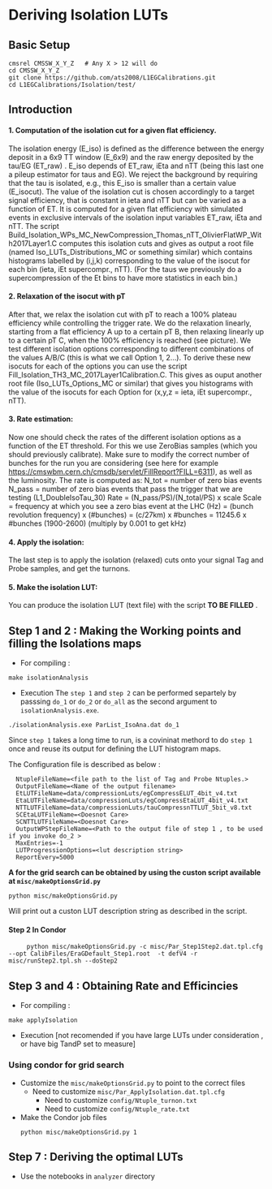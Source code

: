 # Deriving Isolation LUTs
## Basic Setup
```
cmsrel CMSSW_X_Y_Z   # Any X > 12 will do
cd CMSSW_X_Y_Z
git clone https://github.com/ats2008/L1EGCalibrations.git
cd L1EGCalibrations/Isolation/test/
```
## Introduction
#### 1. Computation of the isolation cut for a given flat efficiency.
The isolation energy (E_iso) is defined as the difference between the energy deposit in a 6x9 TT window (E_6x9) and the raw energy deposited by the tau/EG (ET_raw) . E_iso depends of ET_raw, iEta and nTT (being this last one a pileup estimator for taus and EG). We reject the background by requiring that the tau is isolated, e.g., this E_iso is smaller than a certain value (E_isocut). The value of the isolation cut is chosen accordingly to a target signal efficiency, that is constant in ieta and nTT but can be varied as a function of ET. It is computed for a given flat efficiency with simulated events in exclusive intervals of the isolation input variables ET_raw, iEta and nTT.
The script Build_Isolation_WPs_MC_NewCompression_Thomas_nTT_OlivierFlatWP_With2017Layer1.C computes this isolation cuts and gives as output a root file (named Iso_LUTs_Distributions_MC or something similar) which contains histograms labelled by (i,j,k) corresponding to the value of the isocut for each bin (ieta, iEt supercompr., nTT). (For the taus we previously do a supercompression of the Et bins to have more statistics in each bin.)
#### 2. Relaxation of the isocut with pT
After that, we relax the isolation cut with pT to reach a 100% plateau efficiency while controlling the trigger rate.  We do the relaxation linearly, starting from a flat efficiency A up to a certain pT B, then relaxing linearly up to a certain pT C, when the 100% efficiency is reached (see picture). We test different isolation options corresponding to different combinations of the values A/B/C (this is what we call Option 1, 2…). 
To derive these new isocuts for each of the options you can use the script Fill_Isolation_TH3_MC_2017Layer1Calibration.C. 
This gives as ouput another root file (Iso_LUTs_Options_MC or similar) that gives you histograms with the value of the isocuts for each Option for (x,y,z = ieta, iEt supercompr., nTT).

#### 3. Rate estimation:
Now one should check the rates of the different isolation options as a function of the ET threshold. For this we use ZeroBias samples (which you should previously calibrate). 
Make sure to modify the correct number of bunches for the run you are considering (see here for example https://cmswbm.cern.ch/cmsdb/servlet/FillReport?FILL=6311), as well as the luminosity. 
The rate is computed as:
    N_tot = number of zero bias events
    N_pass = number of zero bias events that pass the trigger that we are testing (L1_DoubleIsoTau_30)
    Rate = (N_pass/PS)/(N_total/PS) x scale
    Scale = frequency at which you see a zero bias event at the LHC (Hz) 
          = (bunch revolution frequency) x (#bunches)
          = (c/27km) x #bunches = 11245.6 x #bunches (1900-2600)    (multiply by 0.001 to get kHz)

#### 4. Apply the isolation:
The last step is to apply the isolation (relaxed) cuts onto your signal Tag and Probe  samples, and get the turnons.

#### 5. Make the isolation LUT:
You can produce the isolation LUT (text file) with the script **TO BE FILLED** .

## Step 1 and 2 : Making the Working points and filling the Isolations maps
  * For compiling :
  ```
  make isolationAnalysis
  ```
  * Execution
    The `step 1` and `step 2` can be performed separtely by passsing `do_1` or `do_2` or `do_all` as the second argument to `isolationAnalysis.exe`.
  ```
  ./isolationAnalysis.exe ParList_IsoAna.dat do_1
  ```

  Since `step 1` takes a long time to run, is a covininat methord to do `step 1` once and reuse its output for defining the LUT histogram maps.

  The Configuration file is described as below :
  ```
    NtupleFileName=<file path to the list of Tag and Probe Ntuples.>
    OutputFileName=<Name of the output filename>
    EtLUTFileName=data/compressionLuts/egCompressELUT_4bit_v4.txt
    EtaLUTFileName=data/compressionLuts/egCompressEtaLUT_4bit_v4.txt
    NTTLUTFileName=data/compressionLuts/tauCompressnTTLUT_5bit_v8.txt
    SCEtaLUTFileName=<Doesnot Care>
    SCNTTLUTFileName=<Doesnot Care>
    OutputWPStepFileName=<Path to the output file of step 1 , to be used if you invoke do_2 >
    MaxEntries=-1
    LUTProgressionOptions=<lut description string>
    ReportEvery=5000
  ```
  **A <lut description string> for the grid search can be obtained by using the custon script available at `misc/makeOptionsGrid.py`**
  ```
  python misc/makeOptionsGrid.py
  ```
  Will print out a custon LUT description string as described in the script.

#### Step 2 In Condor
```
     python misc/makeOptionsGrid.py -c misc/Par_Step1Step2.dat.tpl.cfg --opt CalibFiles/EraGDefault_Step1.root  -t defV4 -r misc/runStep2.tpl.sh --doStep2
```

## Step 3 and 4 : Obtaining Rate and Efficincies
  * For compiling :
  ```
  make applyIsolation
  ```
  * Execution [not recomended if you have large LUTs under consideration , or have big TandP set to measure]
### Using condor for grid search
 -  Customize the `misc/makeOptionsGrid.py` to point to the correct files
    - Need to customize `misc/Par_ApplyIsolation.dat.tpl.cfg`
        - Need to customize `config/Ntuple_turnon.txt`
        - Need to customize `config/Ntuple_rate.txt`
 - Make the Condor job files 
   ```
   python misc/makeOptionsGrid.py 1
   ```
## Step 7 : Deriving the optimal LUTs
  * Use the notebooks in `analyzer` directory
